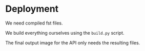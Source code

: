 # Deployment

We need compiled fst files.

We build everything ourselves using the `build.py` script.

The final output image for the API only needs the resulting files.
